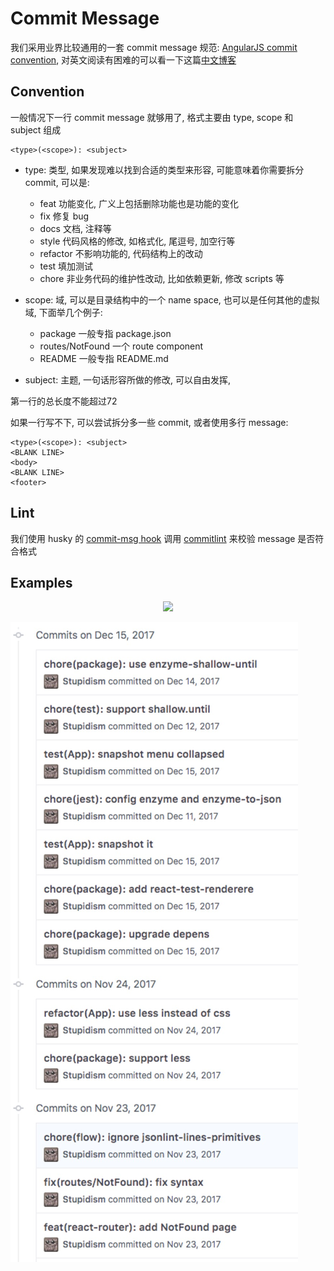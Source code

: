 # Commit Message

我们采用业界比较通用的一套 commit message 规范: [AngularJS commit convention](https://docs.google.com/document/d/1QrDFcIiPjSLDn3EL15IJygNPiHORgU1_OOAqWjiDU5Y/edit#heading=h.7mqxm4jekyct), 对英文阅读有困难的可以看一下这篇[中文博客](http://www.ruanyifeng.com/blog/2016/01/commit_message_change_log.html)

## Convention

一般情况下一行 commit message 就够用了, 格式主要由 type, scope 和 subject 组成
```
<type>(<scope>): <subject>
```

- type: 类型, 如果发现难以找到合适的类型来形容, 可能意味着你需要拆分 commit, 可以是:
  - feat 功能变化, 广义上包括删除功能也是功能的变化
  - fix 修复 bug
  - docs 文档, 注释等
  - style 代码风格的修改, 如格式化, 尾逗号, 加空行等
  - refactor 不影响功能的, 代码结构上的改动
  - test 填加测试
  - chore 非业务代码的维护性改动, 比如依赖更新, 修改 scripts 等
 
- scope: 域, 可以是目录结构中的一个 name space, 也可以是任何其他的虚拟域, 下面举几个例子:
  - package 一般专指 package.json
  - routes/NotFound 一个 route component
  - README 一般专指 README.md

- subject: 主题, 一句话形容所做的修改, 可以自由发挥,

第一行的总长度不能超过72

如果一行写不下, 可以尝试拆分多一些 commit, 或者使用多行 message:

```
<type>(<scope>): <subject>
<BLANK LINE>
<body>
<BLANK LINE>
<footer>
```

## Lint

我们使用 husky 的 [commit-msg hook](https://github.com/typicode/husky/blob/master/HOOKS.md#hooks) 调用 [commitlint](http://marionebl.github.io/commitlint/#/) 来校验 message 是否符合格式

## Examples

<p align="center">
  <img width="600" src="https://cdn.rawgit.com/marionebl/commitlint/3594397919c6188ce31ccfc94a0113d625d55516/docs/assets/commitlint.svg">
</p>

![commit-message-example](commit-message-example.jpg)
